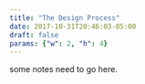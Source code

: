 ```yaml
---
title: "The Design Process"
date: 2017-10-31T20:46:03-05:00
draft: false
params: {"w": 2, "h": 4}
---
```

some notes need to go here.